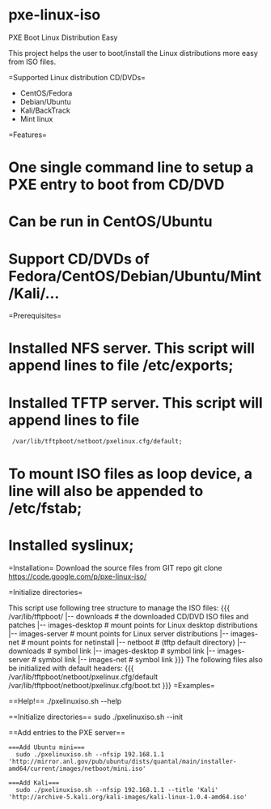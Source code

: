 pxe-linux-iso
=============

PXE Boot Linux Distribution Easy


This project helps the user to boot/install the Linux distributions more easy from ISO files.

=Supported Linux distribution CD/DVDs=
  * CentOS/Fedora
  * Debian/Ubuntu
  * Kali/BackTrack
  * Mint linux

=Features=
  # One single command line to setup a PXE entry to boot from CD/DVD
  # Can be run in CentOS/Ubuntu
  # Support CD/DVDs of Fedora/CentOS/Debian/Ubuntu/Mint/Kali/...

=Prerequisites=

  # Installed NFS server. This script will append lines to file /etc/exports;
  # Installed TFTP server. This script will append lines to file
     /var/lib/tftpboot/netboot/pxelinux.cfg/default;
  # To mount ISO files as loop device, a line will also be appended to /etc/fstab;
  # Installed syslinux;

=Installation=
  Download the source files from GIT repo
    git clone https://code.google.com/p/pxe-linux-iso/

=Initialize directories=

  This script use following tree structure to manage the ISO files:
{{{
    /var/lib/tftpboot/
      |-- downloads          # the downloaded CD/DVD ISO files and patches
      |-- images-desktop     # mount points for Linux desktop distributions
      |-- images-server      # mount points for Linux server distributions
      |-- images-net         # mount points for netinstall
      |-- netboot            # (tftp default directory)
          |-- downloads      # symbol link
          |-- images-desktop # symbol link
          |-- images-server  # symbol link
          |-- images-net     # symbol link
}}}
  The following files also be initialized with default headers:
{{{
      /var/lib/tftpboot/netboot/pxelinux.cfg/default
      /var/lib/tftpboot/netboot/pxelinux.cfg/boot.txt
}}}
=Examples=

  ==Help!==
    ./pxelinuxiso.sh --help

  ==Initialize directories==
    sudo ./pxelinuxiso.sh --init

  ==Add entries to the PXE server==

    ===Add Ubuntu mini===
      sudo ./pxelinuxiso.sh --nfsip 192.168.1.1 'http://mirror.anl.gov/pub/ubuntu/dists/quantal/main/installer-amd64/current/images/netboot/mini.iso'

    ===Add Kali===
      sudo ./pxelinuxiso.sh --nfsip 192.168.1.1 --title 'Kali' 'http://archive-5.kali.org/kali-images/kali-linux-1.0.4-amd64.iso'
